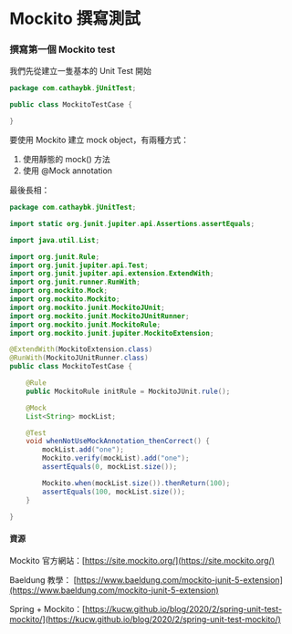 # Mockito 撰寫測試

### 撰寫第一個 Mockito test

我們先從建立一隻基本的 Unit Test 開始

```java
package com.cathaybk.jUnitTest;

public class MockitoTestCase {

}
```

要使用 Mockito 建立 mock object，有兩種方式：

1. 使用靜態的 mock\(\) 方法
2. 使用 @Mock annotation

最後長相：

```java
package com.cathaybk.jUnitTest;

import static org.junit.jupiter.api.Assertions.assertEquals;

import java.util.List;

import org.junit.Rule;
import org.junit.jupiter.api.Test;
import org.junit.jupiter.api.extension.ExtendWith;
import org.junit.runner.RunWith;
import org.mockito.Mock;
import org.mockito.Mockito;
import org.mockito.junit.MockitoJUnit;
import org.mockito.junit.MockitoJUnitRunner;
import org.mockito.junit.MockitoRule;
import org.mockito.junit.jupiter.MockitoExtension;

@ExtendWith(MockitoExtension.class)
@RunWith(MockitoJUnitRunner.class)
public class MockitoTestCase {

    @Rule
    public MockitoRule initRule = MockitoJUnit.rule();

    @Mock
    List<String> mockList;

    @Test
    void whenNotUseMockAnnotation_thenCorrect() {
        mockList.add("one");
        Mockito.verify(mockList).add("one");
        assertEquals(0, mockList.size());

        Mockito.when(mockList.size()).thenReturn(100);
        assertEquals(100, mockList.size());
    }

}
```

#### 資源

Mockito 官方網站：[https://site.mockito.org/](https://site.mockito.org/) 

Baeldung 教學： [https://www.baeldung.com/mockito-junit-5-extension](https://www.baeldung.com/mockito-junit-5-extension) 

Spring + Mockito：[https://kucw.github.io/blog/2020/2/spring-unit-test-mockito/](https://kucw.github.io/blog/2020/2/spring-unit-test-mockito/)

